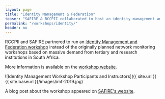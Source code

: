```yaml
---
layout: page
title: "Identity Management & Federation"
teaser: "SAFIRE & RCCPII collaborated to host an identity management and federation workshop in March 2019."
permalink: "/workshops/identity/"
header: no
---
```


RCCPII and SAFIRE partnered to run an [Identity Management and Federation workshop](https://tenet-rccpii.github.io/identity-2019/) instead of the originally planned network monitoring workshops based on massive demand from tertiary and research institutions in South Africa.

More information is available on the [workshop website](https://tenet-rccpii.github.io/identity-2019/).

![Identity Management Workshop Participants and Instructors]({{ site.url }}{{ site.baseurl }}/images/imf-2019.jpg)

A blog post about the workshop appeared on [SAFIRE's website](https://safire.ac.za/safire/news/20190308-imf-workshop/).
